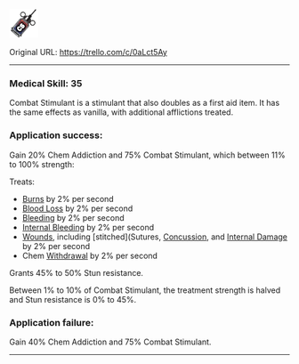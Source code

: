 ![image_2022-10-04_141406974.png\|200](./Combat%20Stimulant%20-%20Attachments/6718845db30472d958dd7d84.png)

Original URL: https://trello.com/c/0aLct5Ay

---

### Medical Skill: 35

Combat Stimulant is a stimulant that also doubles as a first aid item. It has the same effects as vanilla, with additional afflictions treated.

### Application success:

Gain 20% Chem Addiction and 75% Combat Stimulant, which between 11% to 100% strength:

Treats:

- [Burns](../Any%20bodypart/Burns.md) by 2% per second
- [Blood Loss](../Blood/Blood%20Loss.md) by 2% per second
- [Bleeding](../Any%20bodypart/Bleeding.md) by 2% per second
- [Internal Bleeding](../Torso/Internal%20Bleeding.md) by 2% per second
- [Wounds](../Any%20bodypart/archived/Wounds.md), including [stitched](Sutures, [Concussion](../Head_Brain/Concussion.md), and [Internal Damage](../Any%20bodypart/archived/Internal%20Damage.md) by 2% per second
- Chem [Withdrawal](../Head_Brain/Withdrawal.md) by 2% per second

Grants 45% to 50% Stun resistance.

Between 1% to 10% of Combat Stimulant, the treatment strength is halved and Stun resistance is 0% to 45%.

### Application failure:

Gain 40% Chem Addiction and 75% Combat Stimulant.

---

